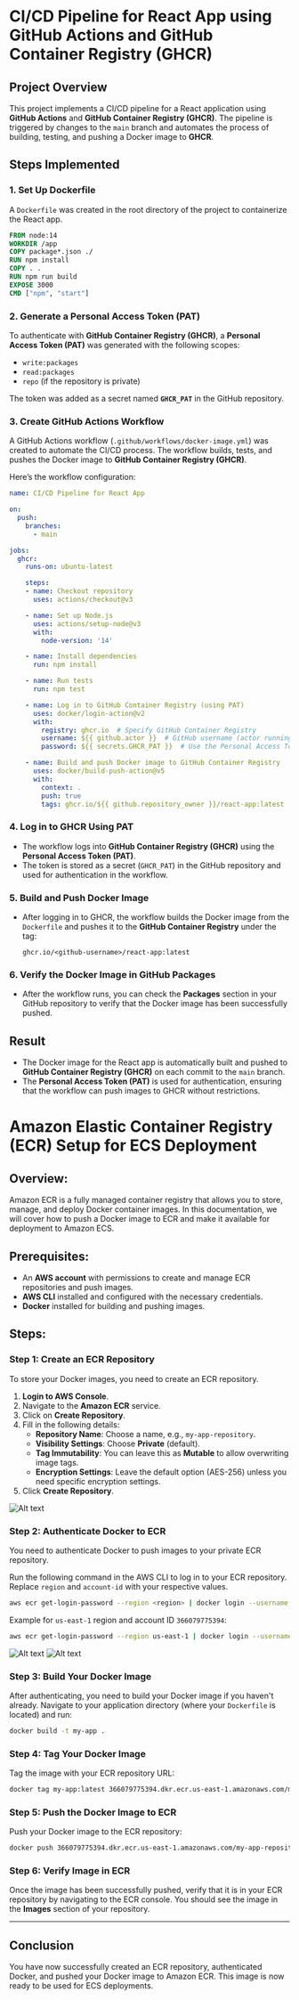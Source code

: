 
# CI/CD Pipeline for React App using GitHub Actions and GitHub Container Registry (GHCR)

## Project Overview

This project implements a CI/CD pipeline for a React application using **GitHub Actions** and **GitHub Container Registry (GHCR)**. The pipeline is triggered by changes to the `main` branch and automates the process of building, testing, and pushing a Docker image to **GHCR**.

## Steps Implemented

### 1. **Set Up Dockerfile**

A `Dockerfile` was created in the root directory of the project to containerize the React app.

```Dockerfile
FROM node:14
WORKDIR /app
COPY package*.json ./
RUN npm install
COPY . .
RUN npm run build
EXPOSE 3000
CMD ["npm", "start"]
```

### 2. **Generate a Personal Access Token (PAT)**
To authenticate with **GitHub Container Registry (GHCR)**, a **Personal Access Token (PAT)** was generated with the following scopes:
- `write:packages`
- `read:packages`
- `repo` (if the repository is private)

The token was added as a secret named **`GHCR_PAT`** in the GitHub repository.

### 3. **Create GitHub Actions Workflow**

A GitHub Actions workflow (`.github/workflows/docker-image.yml`) was created to automate the CI/CD process. The workflow builds, tests, and pushes the Docker image to **GitHub Container Registry (GHCR)**.

Here’s the workflow configuration:

```yaml
name: CI/CD Pipeline for React App

on:
  push:
    branches:
      - main

jobs:
  ghcr:
    runs-on: ubuntu-latest

    steps:
    - name: Checkout repository
      uses: actions/checkout@v3

    - name: Set up Node.js
      uses: actions/setup-node@v3
      with:
        node-version: '14'

    - name: Install dependencies
      run: npm install

    - name: Run tests
      run: npm test

    - name: Log in to GitHub Container Registry (using PAT)
      uses: docker/login-action@v2
      with:
        registry: ghcr.io  # Specify GitHub Container Registry
        username: ${{ github.actor }}  # GitHub username (actor running the workflow)
        password: ${{ secrets.GHCR_PAT }}  # Use the Personal Access Token (PAT)

    - name: Build and push Docker image to GitHub Container Registry
      uses: docker/build-push-action@v5
      with:
        context: .
        push: true
        tags: ghcr.io/${{ github.repository_owner }}/react-app:latest
```

### 4. **Log in to GHCR Using PAT**
- The workflow logs into **GitHub Container Registry (GHCR)** using the **Personal Access Token (PAT)**.
- The token is stored as a secret (`GHCR_PAT`) in the GitHub repository and used for authentication in the workflow.

### 5. **Build and Push Docker Image**
- After logging in to GHCR, the workflow builds the Docker image from the `Dockerfile` and pushes it to the **GitHub Container Registry** under the tag:
  ```
  ghcr.io/<github-username>/react-app:latest
  ```

### 6. **Verify the Docker Image in GitHub Packages**
- After the workflow runs, you can check the **Packages** section in your GitHub repository to verify that the Docker image has been successfully pushed.

## Result

- The Docker image for the React app is automatically built and pushed to **GitHub Container Registry (GHCR)** on each commit to the `main` branch.
- The **Personal Access Token (PAT)** is used for authentication, ensuring that the workflow can push images to GHCR without restrictions.



# Amazon Elastic Container Registry (ECR) Setup for ECS Deployment

## Overview:
Amazon ECR is a fully managed container registry that allows you to store, manage, and deploy Docker container images. In this documentation, we will cover how to push a Docker image to ECR and make it available for deployment to Amazon ECS.

## Prerequisites:
- An **AWS account** with permissions to create and manage ECR repositories and push images.
- **AWS CLI** installed and configured with the necessary credentials.
- **Docker** installed for building and pushing images.

## Steps:

### Step 1: Create an ECR Repository
To store your Docker images, you need to create an ECR repository.

1. **Login to AWS Console**.
2. Navigate to the **Amazon ECR** service.
3. Click on **Create Repository**.
4. Fill in the following details:
   - **Repository Name**: Choose a name, e.g., `my-app-repository`.
   - **Visibility Settings**: Choose **Private** (default).
   - **Tag Immutability**: You can leave this as **Mutable** to allow overwriting image tags.
   - **Encryption Settings**: Leave the default option (AES-256) unless you need specific encryption settings.
5. Click **Create Repository**.

![Alt text](images/Screenshot%202024-10-03%20095108.png)

### Step 2: Authenticate Docker to ECR
You need to authenticate Docker to push images to your private ECR repository.

Run the following command in the AWS CLI to log in to your ECR repository. Replace `region` and `account-id` with your respective values.

```bash
aws ecr get-login-password --region <region> | docker login --username AWS --password-stdin <account-id>.dkr.ecr.<region>.amazonaws.com
```

Example for `us-east-1` region and account ID `366079775394`:

```bash
aws ecr get-login-password --region us-east-1 | docker login --username AWS --password-stdin 366079775394.dkr.ecr.us-east-1.amazonaws.com
```

![Alt text](images/Screenshot%202024-10-03%20095151.png)
![Alt text](images/Screenshot%202024-10-03%20104709.png)

### Step 3: Build Your Docker Image
After authenticating, you need to build your Docker image if you haven't already. Navigate to your application directory (where your `Dockerfile` is located) and run:

```bash
docker build -t my-app .
```

### Step 4: Tag Your Docker Image
Tag the image with your ECR repository URL:

```bash
docker tag my-app:latest 366079775394.dkr.ecr.us-east-1.amazonaws.com/my-app-repository:latest
```

### Step 5: Push the Docker Image to ECR
Push your Docker image to the ECR repository:

```bash
docker push 366079775394.dkr.ecr.us-east-1.amazonaws.com/my-app-repository:latest
```

### Step 6: Verify Image in ECR
Once the image has been successfully pushed, verify that it is in your ECR repository by navigating to the ECR console. You should see the image in the **Images** section of your repository.

---

## Conclusion
You have now successfully created an ECR repository, authenticated Docker, and pushed your Docker image to Amazon ECR. This image is now ready to be used for ECS deployments.
